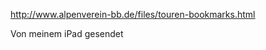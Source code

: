 <a href="http://www.alpenverein-bb.de/files/touren-bookmarks.html" rel="noopener" class="external-link" target="_blank" style="color:#00e9ff;"><u>http://www.alpenverein-bb.de/files/touren-bookmarks.html</u></a>


<span style="color:#000ff;">Von meinem iPad gesendet</span>